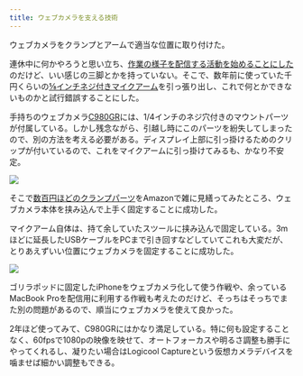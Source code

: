 ```yaml
---
title: ウェブカメラを支える技術
---
```

ウェブカメラをクランプとアームで適当な位置に取り付けた。

連休中に何かやろうと思い立ち、[作業の様子を配信する活動を始めることにした](https://www.youtube.com/channel/UC5s-KpSDGzxWPWNv94PnJHw)のだけど、いい感じの三脚とかを持っていない。そこで、数年前に使っていた千円くらいの[⅝インチネジ付きマイクアーム](https://www.amazon.co.jp/dp/B074T9CT1R)を引っ張り出し、これで何とかできないものかと試行錯誤することにした。

手持ちのウェブカメラ[C980GR](https://www.amazon.co.jp/dp/B086R71LGW)には、1/4インチのネジ穴付きのマウントパーツが付属している。しかし残念ながら、引越し時にこのパーツを紛失してしまったので、別の方法を考える必要がある。ディスプレイ上部に引っ掛けるためのクリップが付いているので、これをマイクアームに引っ掛けてみるも、かなり不安定。

![](https://lh3.googleusercontent.com/docs/ADP-6oFSwSXVA4cR2SPQcf8dtpfkyKxP7FmJ3CumDKOH-RPgLoLkaxOhBAMmO3InbWNjNsR0Dp973G6XX2tYem2T_104CM76UrI05JvCrQFgwwCPeqvPt7lPVfujmjhgZmH5dh_JFMowIqbfW38pCAi-qdWUKYjjFLFCt3cwjp6hitk4kdZyuLShkPJJpUczyGZHzSJ2Py2zhdBa9LSVnWnv9z7_DfVasGUwQZdwdYPbgmIgRI-136AuwAEF0Fx1AoYdeUt9DCoh0qFJK2qLJrZpM2jLuskLV4c9tVYQKem0dRArpvbEZXGNkG0IYDDNn--50HHyTYYeWAXCC76s9PmG5zatv_yzqdtAEJQnaElRZoJn2UzuODnzyAhG6uRaGgeDqAVujhHTLWTsgfvnUNysjz2rOCsJn3OOkabeVddZnfmGwaw7dG7wW6_B8u9T6sGIWVDXsfxdmlQCRCx1yLy31ffMpr3MdJVShaKDaWOMY1nQ1uN4LlcrKbWJxWMDPS_FJhU4KkTk3xvKQw4rHeiaZZEE2ghmK5-E-OgVSbss4Wdj1l6OT8hdy4iDHb5G02Bo6902XBU7qKBuXUKEo1J-fHvYtNEGJ60H2c9zE8J25Mts7M4GtBtOiO_xceeSFv55aMxCgwIAKL7xG7ZkWPIX3FSyDnWFvNqYrc777Ss0cMGXrgTUhFkvw5Kg5cqoyASbIy1vwACFfCx97Uq3AfNoxni5WpmPVv20a2GJ9_b1D_ZtN2gWaONXZO-H_WFU__9DNGmSvdcmy6ZZhGslS4AG73VsPeD1WDqhNY7UWhiIVKfyAuvUc0XqYhMqgvpUR5w7V8RzLOgaAjFJxMAVFWWspVfFy1W2yCSZZUD3wkKAq7bTmoKbQV7ZIGOJRdbm_rWp-iHswq6UvdPB6Ba9S-ZCJn1Wx4jTHvVnl1xBqMbyZ_hofodkRLNd2bh81MVwuFbqQnJCn-Ohad6BWFQyfzm3MQuWkU5eQmHgY0g6j6yEF3kt_F1hTDZSMG0rmqpuUrtvjO-lUdgAUdyRFlK9aWtyELotVRxgKD6ytzDLev7cqX4kF-ZBTl13KJYr_tNWU8dtmznVf5Zfbg52K1fEZC1rzI2DvpAk3L-YRDnBVdOrqRSmi9PWF2DWaZUQfc4QGdnauQDJ8PdZWAIqbKfTV4Pvr792TjMQovkChmVbS8S2WXh2pCqDRETn77yKCdlojkYjoqi-D2-XYwaJt-8kjFuSb987OQjNvw9lmv61jX9h40GUVvwS)

そこで[数百円ほどのクランプパーツ](https://www.amazon.co.jp/dp/B0832PFWCV)をAmazonで雑に見繕ってみたところ、ウェブカメラ本体を挟み込んで上手く固定することに成功した。

マイクアーム自体は、持て余していたスツールに挟み込んで固定している。3mほどに延長したUSBケーブルをPCまで引き回すなどしていてこれも大変だが、とりあえずいい位置にウェブカメラを固定することに成功した。

![](https://lh3.googleusercontent.com/docs/ADP-6oGCanmoKSR5SvYwHC4IMvdSYtT6VrbPwl8t1LYtYEGLGCkjkMD2wARS1JXJmv9T6ETGpDWnG9fpjuYpvmasYc-362zsVzgNO4LwzPE0wxsq_VuKoacWiNMxgHvohptrEzU64739kAylXCU3ZW1xlnsV837LnDgLXzixO1-ld7Ga5DLCw6gSC-0-rcEIZJrRZsXKP8yHCoKs52bKoiHpCW4ANF5VQX1MJXK23vZHQ7cW61YAXXBbv1Ws69hzAupjvaPlwP5BahDqhzS9mSNsodPa_CEfa1m8OVY00C5vUuJwlwjTNwEghj1fGF36UyMiR-XiC4A5yUWoJg7yYDdo4x2KSHD-uMR7Y-6nYJiOpZwndsmqINONPBYda_dpYGqublnmOSuhTL8llj5EsSPr3khV34r9EcJGwunHcjk_X2j5-xY-ygHjpsSejU3CzLrj56UAWDg78iCUvVN4S9Rg6HgIeZnVpOWw_pc4cUrDfeXFQ5hudNWQYbuMll8MgB3dqAwiV3wVAiZ9_RJ4zLXsAY1bEabavd0mbAVSHyd2zoTouhg02IfFdbjz7Zn20sVm8hyruyCOyTnbchD1gxSgHZ99JcsglvZCB8iTgQ_XQigdbB_-LZepZeDc2Zj-D2NHAZPZYMpuV8DdNXwiKxgNmCdFh9InTWaCC1M0I2Pk1V3vL46shY0mn4fxBjv3nH6EkIoXc9CZae65xX8zQz626pAn2S0hshlaRuMCVRLiQwxEDo4z2hdYNUqXOqWSa2Kp2tHxUKaAUm_n14TzzU-1PfTp2f8D9YD8aKoA5ognP4k2TFAtp58dEKLUuk2Mh0fcsqqR-FEioMndNE32BtrKPnUV8wAoXv-DdJF6HYSZ4Tu0ZUBQVtBoDnVbFHfZbs2bvV6nwyGwrI2veA9QhbadyYPr213lBI7rXCcqUWwyR8zjQrq7p7OnTqOJ5cLaj3mDKI8xt2uL6hzV4DAI19LDF_6lc6nJMhyU9Z_emQ_JoUePy6XPud_VvxtHcVBfelD_h-1UCaH6nq25Gi0PE_ny5_2huLrSHybYMakUfq16WTXjCzuRBHhlt0FXECq4BKQgV6kUA4-dy3F10eTrZ_QNZYv25rdQzvvMqMRtzhLTeSV1Z7ZOHpMf9y1xAEHtDmJoC6kP744yP8FXOXMa0w-1eZ65ZGgtZYQX4YfW8_VVR1Z57zrNBQ1vG67JfL1hpDtFKQENVoR42aSo33que7E2kF5eJjmUPSCc2qIh2G9ZCY4_LQeW)

ゴリラポッドに固定したiPhoneをウェブカメラ化して使う作戦や、余っているMacBook Proを配信用に利用する作戦も考えたのだけど、そっちはそっちでまた別の問題があるので、順当にウェブカメラを使えて良かった。

2年ほど使ってみて、C980GRにはかなり満足している。特に何も設定することなく、60fpsで1080pの映像を映せて、オートフォーカスや明るさ調整も勝手にやってくれるし、凝りたい場合はLogicool Captureという仮想カメラデバイスを噛ませば細かい調整もできる。
